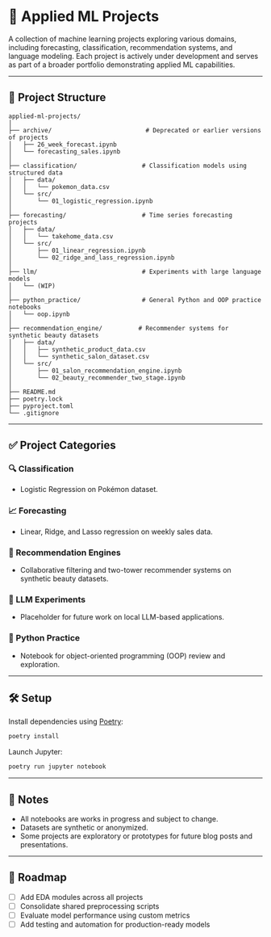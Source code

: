 # 🧠 Applied ML Projects

A collection of machine learning projects exploring various domains, including forecasting, classification, recommendation systems, and language modeling. Each project is actively under development and serves as part of a broader portfolio demonstrating applied ML capabilities.

---

## 📁 Project Structure

```
applied-ml-projects/
│
├── archive/                          # Deprecated or earlier versions of projects
│   ├── 26_week_forecast.ipynb
│   └── forecasting_sales.ipynb
│
├── classification/                  # Classification models using structured data
│   ├── data/
│   │   └── pokemon_data.csv
│   └── src/
│       └── 01_logistic_regression.ipynb
│
├── forecasting/                     # Time series forecasting projects
│   ├── data/
│   │   └── takehome_data.csv
│   └── src/
│       ├── 01_linear_regression.ipynb
│       └── 02_ridge_and_lass_regression.ipynb
│
├── llm/                             # Experiments with large language models
│   └── (WIP)
│
├── python_practice/                 # General Python and OOP practice notebooks
│   └── oop.ipynb
│
├── recommendation_engine/          # Recommender systems for synthetic beauty datasets
│   ├── data/
│   │   ├── synthetic_product_data.csv
│   │   └── synthetic_salon_dataset.csv
│   └── src/
│       ├── 01_salon_recommendation_engine.ipynb
│       └── 02_beauty_recommender_two_stage.ipynb
│
├── README.md
├── poetry.lock
├── pyproject.toml
└── .gitignore
```

---

## ✅ Project Categories

### 🔍 Classification
- Logistic Regression on Pokémon dataset.

### 📈 Forecasting
- Linear, Ridge, and Lasso regression on weekly sales data.

### 🧬 Recommendation Engines
- Collaborative filtering and two-tower recommender systems on synthetic beauty datasets.

### 💬 LLM Experiments
- Placeholder for future work on local LLM-based applications.

### 🐍 Python Practice
- Notebook for object-oriented programming (OOP) review and exploration.

---

## 🛠️ Setup

Install dependencies using [Poetry](https://python-poetry.org/):

```bash
poetry install
```

Launch Jupyter:

```bash
poetry run jupyter notebook
```

---

## 📌 Notes

- All notebooks are works in progress and subject to change.
- Datasets are synthetic or anonymized.
- Some projects are exploratory or prototypes for future blog posts and presentations.

---

## 📅 Roadmap

- [ ] Add EDA modules across all projects
- [ ] Consolidate shared preprocessing scripts
- [ ] Evaluate model performance using custom metrics
- [ ] Add testing and automation for production-ready models
